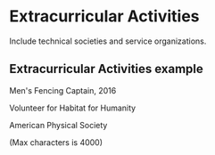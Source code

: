 # Extracurricular Activities

Include technical societies and service organizations.

## Extracurricular Activities example

Men's Fencing Captain, 2016

Volunteer for Habitat for Humanity

American Physical Society

(Max characters is 4000)
